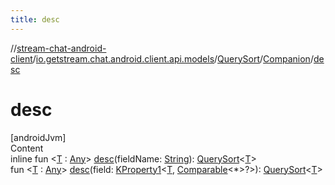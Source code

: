 ```yaml
---
title: desc
---
```

//[stream-chat-android-client](../../../../index.md)/[io.getstream.chat.android.client.api.models](../../index.md)/[QuerySort](../index.md)/[Companion](index.md)/[desc](desc.md)



# desc  
[androidJvm]  
Content  
inline fun &lt;[T](desc.md) : [Any](https://kotlinlang.org/api/latest/jvm/stdlib/kotlin/-any/index.html)&gt; [desc](desc.md)(fieldName: [String](https://kotlinlang.org/api/latest/jvm/stdlib/kotlin/-string/index.html)): [QuerySort](../index.md)&lt;[T](desc.md)&gt;  
fun &lt;[T](desc.md) : [Any](https://kotlinlang.org/api/latest/jvm/stdlib/kotlin/-any/index.html)&gt; [desc](desc.md)(field: [KProperty1](https://kotlinlang.org/api/latest/jvm/stdlib/kotlin.reflect/-k-property1/index.html)&lt;[T](desc.md), [Comparable](https://kotlinlang.org/api/latest/jvm/stdlib/kotlin/-comparable/index.html)&lt;*&gt;?&gt;): [QuerySort](../index.md)&lt;[T](desc.md)&gt;  



